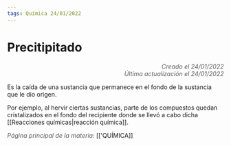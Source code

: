```yaml
---
tags: Química 24/01/2022
---
```


# Precitipitado
<div style="text-align: right; opacity: 0.7; font-style: italic;">Creado el 24/01/2022</div>
<div style="text-align: right; opacity: 0.7; font-style: italic;">Última actualización el 24/01/2022</div>

Es la caída de una sustancia que permanece en el fondo de la sustancia que le dio origen.

Por ejemplo, al hervir ciertas sustancias, parte de los compuestos quedan cristalizados en el fondo del recipiente donde se llevó a cabo dicha [[Reacciones químicas|reacción química]].

<span style="opacity: 0.7; font-style: italic;">Página principal de la materia:</span> [['QUÍMICA]]